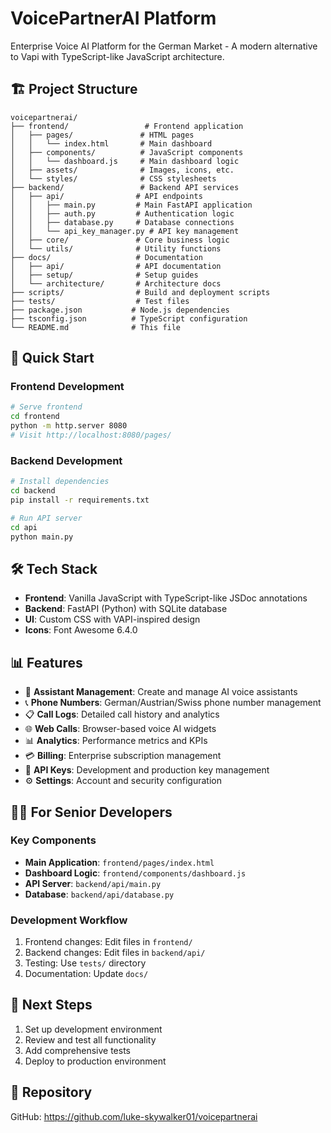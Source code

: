 # VoicePartnerAI Platform

Enterprise Voice AI Platform for the German Market - A modern alternative to Vapi with TypeScript-like JavaScript architecture.

## 🏗️ Project Structure

```
voicepartnerai/
├── frontend/                 # Frontend application
│   ├── pages/               # HTML pages
│   │   └── index.html       # Main dashboard
│   ├── components/          # JavaScript components
│   │   └── dashboard.js     # Main dashboard logic
│   ├── assets/              # Images, icons, etc.
│   └── styles/              # CSS stylesheets
├── backend/                 # Backend API services
│   ├── api/                # API endpoints
│   │   ├── main.py         # Main FastAPI application
│   │   ├── auth.py         # Authentication logic
│   │   ├── database.py     # Database connections
│   │   └── api_key_manager.py # API key management
│   ├── core/               # Core business logic
│   └── utils/              # Utility functions
├── docs/                   # Documentation
│   ├── api/                # API documentation
│   ├── setup/              # Setup guides
│   └── architecture/       # Architecture docs
├── scripts/                # Build and deployment scripts
├── tests/                  # Test files
├── package.json           # Node.js dependencies
├── tsconfig.json          # TypeScript configuration
└── README.md              # This file
```

## 🚀 Quick Start

### Frontend Development
```bash
# Serve frontend
cd frontend
python -m http.server 8080
# Visit http://localhost:8080/pages/
```

### Backend Development
```bash
# Install dependencies
cd backend
pip install -r requirements.txt

# Run API server
cd api
python main.py
```

## 🛠️ Tech Stack

- **Frontend**: Vanilla JavaScript with TypeScript-like JSDoc annotations
- **Backend**: FastAPI (Python) with SQLite database
- **UI**: Custom CSS with VAPI-inspired design
- **Icons**: Font Awesome 6.4.0

## 📊 Features

- 🤖 **Assistant Management**: Create and manage AI voice assistants
- 📞 **Phone Numbers**: German/Austrian/Swiss phone number management
- 📋 **Call Logs**: Detailed call history and analytics
- 🌐 **Web Calls**: Browser-based voice AI widgets
- 📊 **Analytics**: Performance metrics and KPIs
- 💳 **Billing**: Enterprise subscription management
- 🔑 **API Keys**: Development and production key management
- ⚙️ **Settings**: Account and security configuration

## 👨‍💻 For Senior Developers

### Key Components
- **Main Application**: `frontend/pages/index.html`
- **Dashboard Logic**: `frontend/components/dashboard.js`
- **API Server**: `backend/api/main.py`
- **Database**: `backend/api/database.py`

### Development Workflow
1. Frontend changes: Edit files in `frontend/`
2. Backend changes: Edit files in `backend/api/`
3. Testing: Use `tests/` directory
4. Documentation: Update `docs/`

## 📝 Next Steps

1. Set up development environment
2. Review and test all functionality
3. Add comprehensive tests
4. Deploy to production environment

## 🔗 Repository

GitHub: https://github.com/luke-skywalker01/voicepartnerai